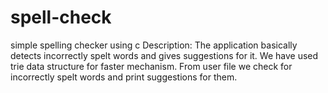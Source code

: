 # spell-check
simple spelling checker using c
Description:
The application basically detects incorrectly spelt words and gives suggestions for it.
We have used trie data structure for faster mechanism. From user file we check for incorrectly spelt words and print suggestions for them.
